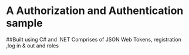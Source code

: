 # A Authorization and Authentication sample
##Built using C# and .NET
Comprises of JSON Web Tokens, registration ,log in & out and roles
